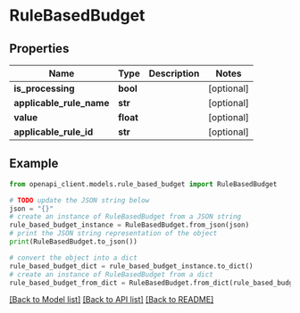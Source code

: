 # RuleBasedBudget


## Properties

Name | Type | Description | Notes
------------ | ------------- | ------------- | -------------
**is_processing** | **bool** |  | [optional] 
**applicable_rule_name** | **str** |  | [optional] 
**value** | **float** |  | [optional] 
**applicable_rule_id** | **str** |  | [optional] 

## Example

```python
from openapi_client.models.rule_based_budget import RuleBasedBudget

# TODO update the JSON string below
json = "{}"
# create an instance of RuleBasedBudget from a JSON string
rule_based_budget_instance = RuleBasedBudget.from_json(json)
# print the JSON string representation of the object
print(RuleBasedBudget.to_json())

# convert the object into a dict
rule_based_budget_dict = rule_based_budget_instance.to_dict()
# create an instance of RuleBasedBudget from a dict
rule_based_budget_from_dict = RuleBasedBudget.from_dict(rule_based_budget_dict)
```
[[Back to Model list]](../README.md#documentation-for-models) [[Back to API list]](../README.md#documentation-for-api-endpoints) [[Back to README]](../README.md)


